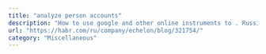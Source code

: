 ```yaml
---
title: "analyze person accounts"
description: "How to use google and other online instruments to . Russian language"
url: "https://habr.com/ru/company/echelon/blog/321754/"
category: "Miscellaneous"
---
```

